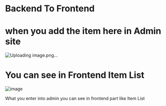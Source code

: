 # Backend To Frontend


# when you add the item here in Admin site

![Uploading image.png…]()





# You can see in Frontend Item List
![image](https://github.com/user-attachments/assets/081f9158-639a-4384-b2ae-aa47986c42e2)



What you enter into admin you can see in frontend part like Item List

